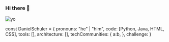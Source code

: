 ### Hi there 👋
![yo](https://user-images.githubusercontent.com/11341667/169819954-d3fce44f-00df-4e36-b42c-0a928268e2b0.jpeg)
<!--
**DanielSchuler/DanielSchuler** is a ✨ _special_ ✨ repository because its `README.md` (this file) appears on your GitHub profile.

Here are some ideas to get you started:

- 🔭 I’m currently working on ...
- 🌱 I’m currently learning ...
- 👯 I’m looking to collaborate on ...
- 🤔 I’m looking for help with ...
- 💬 Ask me about ...
- 📫 How to reach me: ...
- 😄 Pronouns: ...
- ⚡ Fun fact: ...
-->

const DanielSchuler = {
  pronouns: "he" | "him",
  code: [Python, Java, HTML, CSS],
  tools: [],
  architecture: [],
  techCommunities: {
                        a:b,
                      },
 challenge: 
}
